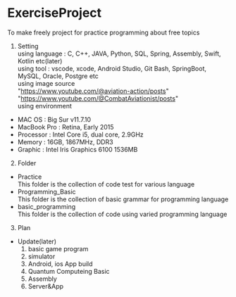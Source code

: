 # ExerciseProject
To make freely project for practice programming about free topics   

1. Setting   
using language : C, C++, JAVA, Python, SQL, Spring, Assembly, Swift, Kotlin etc(later)   
using tool : vscode, xcode, Android Studio, Git Bash, SpringBoot, MySQL, Oracle, Postgre etc   
using image source   
"https://www.youtube.com/@aviation-action/posts"   
"https://www.youtube.com/@CombatAviationist/posts"   
using environment   
- MAC OS : Big Sur v11.7.10
- MacBook Pro : Retina, Early 2015
- Processor : Intel Core i5, dual core, 2.9GHz
- Memory : 16GB, 1867MHz, DDR3
- Graphic : Intel Iris Graphics 6100 1536MB   

2. Folder   
- Practice   
  This folder is the collection of code test for various language
- Programming_Basic   
  This folder is the collection of basic grammar for programming language
- basic_programming   
  This folder is the collection of code using varied programming language   

3. Plan   
- Update(later)
  1. basic game program
  2. simulator
  3. Android, ios App build
  4. Quantum Computeing Basic
  5. Assembly
  6. Server&App




